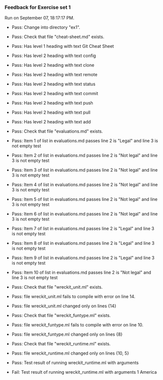 ### Feedback for Exercise set 1

Run on September 07, 18:17:17 PM.

+ Pass: Change into directory "ex1".

+ Pass: Check that file "cheat-sheet.md" exists.

+ Pass: Has level 1 heading with text Git Cheat Sheet

+ Pass: Has level 2 heading with text config

+ Pass: Has level 2 heading with text clone

+ Pass: Has level 2 heading with text remote

+ Pass: Has level 2 heading with text status

+ Pass: Has level 2 heading with text commit

+ Pass: Has level 2 heading with text push

+ Pass: Has level 2 heading with text pull

+ Pass: Has level 2 heading with text add

+ Pass: Check that file "evaluations.md" exists.

+ Pass: Item 1 of list in evaluations.md passes  line 2 is "Legal" and line 3 is not empty  test

+ Pass: Item 2 of list in evaluations.md passes  line 2 is "Not legal" and line 3 is not empty test

+ Pass: Item 3 of list in evaluations.md passes  line 2 is "Not legal" and line 3 is not empty test

+ Pass: Item 4 of list in evaluations.md passes  line 2 is "Not legal" and line 3 is not empty test

+ Pass: Item 5 of list in evaluations.md passes  line 2 is "Not legal" and line 3 is not empty test

+ Pass: Item 6 of list in evaluations.md passes  line 2 is "Not legal" and line 3 is not empty test

+ Pass: Item 7 of list in evaluations.md passes  line 2 is "Legal" and line 3 is not empty  test

+ Pass: Item 8 of list in evaluations.md passes  line 2 is "Legal" and line 3 is not empty  test

+ Pass: Item 9 of list in evaluations.md passes  line 2 is "Legal" and line 3 is not empty  test

+ Pass: Item 10 of list in evaluations.md passes  line 2 is "Not legal" and line 3 is not empty test

+ Pass: Check that file "wreckit_unit.ml" exists.

+ Pass: file wreckit_unit.ml fails to compile with error on line 14.

+ Pass: file wreckit_unit.ml changed only on lines {14}

+ Pass: Check that file "wreckit_funtype.ml" exists.

+ Pass: file wreckit_funtype.ml fails to compile with error on line 10.

+ Pass: file wreckit_funtype.ml changed only on lines {8}

+ Pass: Check that file "wreckit_runtime.ml" exists.

+ Pass: file wreckit_runtime.ml changed only on lines {10, 5}

+ Pass: Test result of running wreckit_runtime.ml with arguments 

+ Fail: Test result of running wreckit_runtime.ml with arguments 1 America

